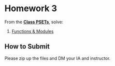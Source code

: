 <!---
{"next":"Resources/README.md","title":"Homework 3"}
-->

# Homework 3

From the **[Class PSETs](https://github.com/mottaquikarim/pydev-psets)**, solve:

1. [Functions & Modules](https://github.com/mottaquikarim/pydev-psets#functions--modules)

## How to Submit

Please zip up the files and DM your IA and instructor.